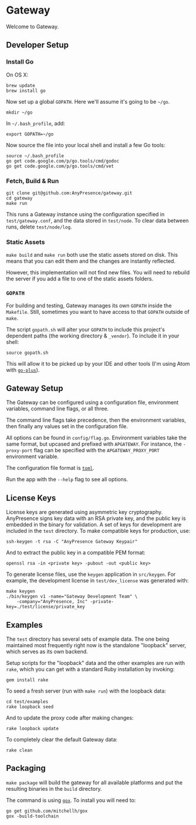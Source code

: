 # Gateway

Welcome to Gateway.

## Developer Setup

### Install Go

On OS X:

    brew update
    brew install go
    
Now set up a global `GOPATH`. Here we'll assume it's going to be `~/go`.

    mkdir ~/go
    
In `~/.bash_profile`, add:

    export GOPATH=~/go
    
Now source the file into your local shell and install a few Go tools:

    source ~/.bash_profile
    go get code.google.com/p/go.tools/cmd/godoc
    go get code.google.com/p/go.tools/cmd/vet

### Fetch, Build & Run

    git clone git@github.com:AnyPresence/gateway.git
    cd gateway
    make run

This runs a Gateway instance using the configuration specified in 
`test/gateway.conf`, and the data stored in `test/node`. To clear data between
runs, delete `test/node/log`.

### Static Assets

`make build` and `make run` both use the static assets stored on disk. This
means that you can edit them and the changes are instantly reflected.

However, this implementation will not find new files. You will need to rebuild
the server if you add a file to one of the static assets folders.

### `GOPATH`

For building and testing, Gateway manages its own `GOPATH` inside the 
`Makefile`. Still, sometimes you want to have access to that `GOPATH` outside
of `make`.

The script `gopath.sh` will alter your `GOPATH` to include this project's
dependent paths (the working directory & `_vendor`). To include it in your
shell:
    
	source gopath.sh
	
This will allow it to be picked up by your IDE and other tools (I'm using Atom
with [`go-plus`](https://atom.io/packages/go-plus)).

## Gateway Setup

The Gateway can be configured using a configuration file, environment 
variables, command line flags, or all three.

The command line flags take precedence, then the environment variables, then
finally any values set in the configuration file.

All options can be found in `config/flag.go`. Environment variables take the
same format, but upcased and prefixed with `APGATEWAY`. For instance, the
`-proxy-port` flag can be specified with the `APGATEWAY_PROXY_PORT` environment
variable.

The configuration file format is [`toml`](https://github.com/toml-lang/toml).

Run the app with the `--help` flag to see all options.

## License Keys

License keys are generated using asymmetric key cryptography. AnyPresence signs
key data with an RSA private key, and the public key is embedded in the binary
for validation. A set of keys for development are included in the `test`
directory. To make compatible keys for production, use:

	ssh-keygen -t rsa -C "AnyPresence Gateway Keypair"
	
And to extract the public key in a compatible PEM format:

	openssl rsa -in <private key> -pubout -out <public key>

To generate license files, use the `keygen` application in `src/keygen`. For
example, the development license in `test/dev_license` was generated with:

    make keygen
    ./bin/keygen v1 -name="Gateway Development Team" \
	    -company="AnyPresence, Inc" -private-key=./test/license/private_key

## Examples

The `test` directory has several sets of example data. The one being maintained
most frequently right now is the standalone "loopback" server, which serves as
its own backend.

Setup scripts for the "loopback" data and the other examples are run with
`rake`, which you can get with a standard Ruby installation by invoking:

    gem install rake

To seed a fresh server (run with `make run`) with the loopback data:
    
	cd test/examples
	rake loopback seed
    
And to update the proxy code after making changes:

    rake loopback update
    
To completely clear the default Gateway data:

    rake clean


## Packaging

`make package` will build the gateway for all available platforms and put the
resulting binaries in the `build` directory.

The command is using [`gox`](https://github.com/mitchellh/gox). To install you
will need to:

	go get github.com/mitchellh/gox
	gox -build-toolchain
